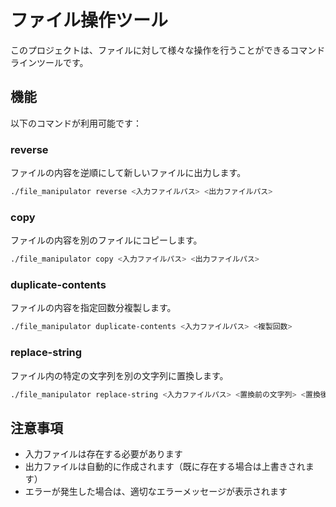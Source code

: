 # ファイル操作ツール

このプロジェクトは、ファイルに対して様々な操作を行うことができるコマンドラインツールです。

## 機能

以下のコマンドが利用可能です：

### reverse
ファイルの内容を逆順にして新しいファイルに出力します。

```bash
./file_manipulator reverse <入力ファイルパス> <出力ファイルパス>
```

### copy
ファイルの内容を別のファイルにコピーします。

```bash
./file_manipulator copy <入力ファイルパス> <出力ファイルパス>
```

### duplicate-contents
ファイルの内容を指定回数分複製します。

```bash
./file_manipulator duplicate-contents <入力ファイルパス> <複製回数>
```

### replace-string
ファイル内の特定の文字列を別の文字列に置換します。

```bash
./file_manipulator replace-string <入力ファイルパス> <置換前の文字列> <置換後の文字列>
```

## 注意事項

- 入力ファイルは存在する必要があります
- 出力ファイルは自動的に作成されます（既に存在する場合は上書きされます）
- エラーが発生した場合は、適切なエラーメッセージが表示されます
